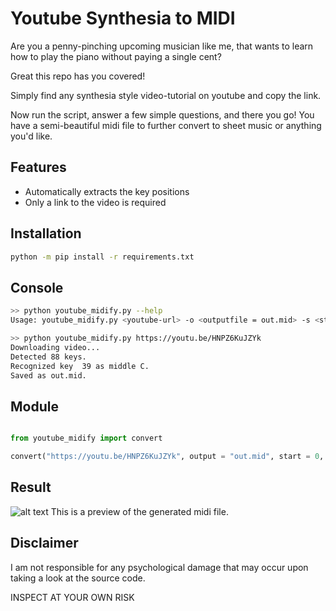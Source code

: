 
# Youtube Synthesia to MIDI

Are you a penny-pinching upcoming musician like me, that wants to learn how to play the piano without paying a single cent?

Great this repo has you covered!

Simply find any synthesia style video-tutorial on youtube and copy the link.

Now run the script, answer a few simple questions, and there you go! You have a semi-beautiful midi file to further convert to sheet music or anything you'd like.


## Features

- Automatically extracts the key positions
- Only a link to the video is required

## Installation

```bash
python -m pip install -r requirements.txt
```


## Console

```bash
>> python youtube_midify.py --help
Usage: youtube_midify.py <youtube-url> -o <outputfile = out.mid> -s <start_in_seconds = 0> -e <end_in_seconds = -1> -t <activation_threshold = 30> -k <proportional_keyboard_height_from_top = 0.88>

>> python youtube_midify.py https://youtu.be/HNPZ6KuJZYk
Downloading video...
Detected 88 keys.
Recognized key  39 as middle C.
Saved as out.mid.
```

## Module
```python

from youtube_midify import convert

convert("https://youtu.be/HNPZ6KuJZYk", output = "out.mid", start = 0, end = -1, keyboard_height = 0.85, threshold = 30)

```
## Result
![alt text](https://github.com/41pha1/MIDI-Converter/blob/main/example-midi.png?width=400)
This is a preview of the generated midi file.

## Disclaimer

I am not responsible for any psychological damage that may occur upon taking a look at the source code.

INSPECT AT YOUR OWN RISK

